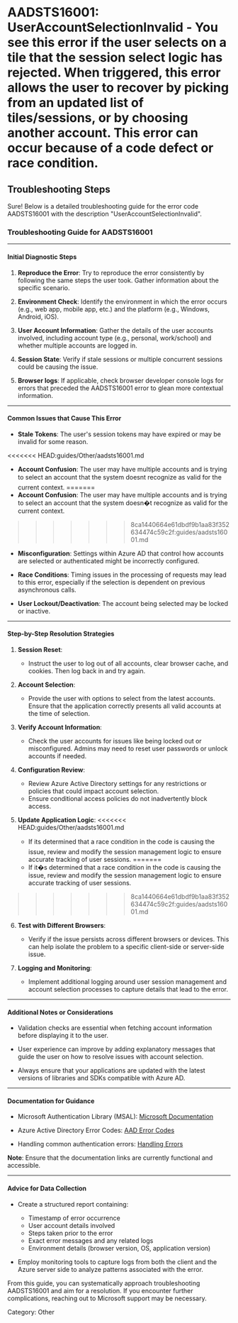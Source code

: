 # AADSTS16001: UserAccountSelectionInvalid - You see this error if the user selects on a tile that the session select logic has rejected. When triggered, this error allows the user to recover by picking from an updated list of tiles/sessions, or by choosing another account. This error can occur because of a code defect or race condition.


## Troubleshooting Steps
Sure! Below is a detailed troubleshooting guide for the error code AADSTS16001 with the description "UserAccountSelectionInvalid".

### Troubleshooting Guide for AADSTS16001

---

#### **Initial Diagnostic Steps**

1. **Reproduce the Error**: Try to reproduce the error consistently by following the same steps the user took. Gather information about the specific scenario.
  
2. **Environment Check**: Identify the environment in which the error occurs (e.g., web app, mobile app, etc.) and the platform (e.g., Windows, Android, iOS).

3. **User Account Information**: Gather the details of the user accounts involved, including account type (e.g., personal, work/school) and whether multiple accounts are logged in.

4. **Session State**: Verify if stale sessions or multiple concurrent sessions could be causing the issue. 

5. **Browser logs**: If applicable, check browser developer console logs for errors that preceded the AADSTS16001 error to glean more contextual information.

---

#### **Common Issues that Cause This Error**

- **Stale Tokens**: The user's session tokens may have expired or may be invalid for some reason.
  
<<<<<<< HEAD:guides/Other/aadsts16001.md
- **Account Confusion**: The user may have multiple accounts and is trying to select an account that the system doesnt recognize as valid for the current context.
=======
- **Account Confusion**: The user may have multiple accounts and is trying to select an account that the system doesn�t recognize as valid for the current context.
>>>>>>> 8ca1440664e61dbdf9b1aa83f352634474c59c2f:guides/aadsts16001.md
  
- **Misconfiguration**: Settings within Azure AD that control how accounts are selected or authenticated might be incorrectly configured.

- **Race Conditions**: Timing issues in the processing of requests may lead to this error, especially if the selection is dependent on previous asynchronous calls.

- **User Lockout/Deactivation**: The account being selected may be locked or inactive.

---

#### **Step-by-Step Resolution Strategies**

1. **Session Reset**:
    - Instruct the user to log out of all accounts, clear browser cache, and cookies. Then log back in and try again.

2. **Account Selection**:
    - Provide the user with options to select from the latest accounts. Ensure that the application correctly presents all valid accounts at the time of selection.

3. **Verify Account Information**:
    - Check the user accounts for issues like being locked out or misconfigured. Admins may need to reset user passwords or unlock accounts if needed.

4. **Configuration Review**:
    - Review Azure Active Directory settings for any restrictions or policies that could impact account selection. 
    - Ensure conditional access policies do not inadvertently block access.

5. **Update Application Logic**:
<<<<<<< HEAD:guides/Other/aadsts16001.md
   - If its determined that a race condition in the code is causing the issue, review and modify the session management logic to ensure accurate tracking of user sessions.
=======
   - If it�s determined that a race condition in the code is causing the issue, review and modify the session management logic to ensure accurate tracking of user sessions.
>>>>>>> 8ca1440664e61dbdf9b1aa83f352634474c59c2f:guides/aadsts16001.md

6. **Test with Different Browsers**:
   - Verify if the issue persists across different browsers or devices. This can help isolate the problem to a specific client-side or server-side issue.

7. **Logging and Monitoring**:
   - Implement additional logging around user session management and account selection processes to capture details that lead to the error.

---

#### **Additional Notes or Considerations**

- Validation checks are essential when fetching account information before displaying it to the user.
  
- User experience can improve by adding explanatory messages that guide the user on how to resolve issues with account selection.

- Always ensure that your applications are updated with the latest versions of libraries and SDKs compatible with Azure AD.

---

#### **Documentation for Guidance**

- Microsoft Authentication Library (MSAL): [Microsoft Documentation](https://docs.microsoft.com/en-us/azure/active-directory/develop/msal-overview)
  
- Azure Active Directory Error Codes: [AAD Error Codes](https://docs.microsoft.com/en-us/azure/active-directory/develop/reference-aad-error-codes)

- Handling common authentication errors: [Handling Errors](https://docs.microsoft.com/en-us/azure/active-directory/develop/v2-oauth2-auth-code-flow#handling-errors)

**Note**: Ensure that the documentation links are currently functional and accessible.

---

#### **Advice for Data Collection**

- Create a structured report containing:
    - Timestamp of error occurrence
    - User account details involved
    - Steps taken prior to the error
    - Exact error messages and any related logs
    - Environment details (browser version, OS, application version)

- Employ monitoring tools to capture logs from both the client and the Azure server side to analyze patterns associated with the error.

From this guide, you can systematically approach troubleshooting AADSTS16001 and aim for a resolution. If you encounter further complications, reaching out to Microsoft support may be necessary.

Category: Other